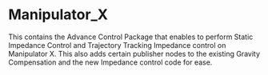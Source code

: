 # Manipulator_X
This contains the Advance Control Package that enables to perform Static Impedance Control and Trajectory Tracking Impedance control on Manipulator X. This also adds certain publisher nodes to the existing Gravity Compensation and the new Impedance control code for ease.
